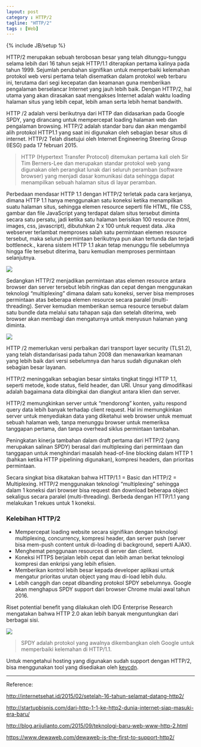 ```yaml
---
layout: post
category : HTTP/2
tagline: "HTTP/2"
tags : [Web]
---
```


{% include JB/setup %}

HTTP/2 merupakan sebuah terobosan besar yang telah ditunggu-tunggu selama lebih dari 16 tahun sejak HTTP/1.1 diterapkan pertama kalinya pada tahun 1999. Sejumlah perubahan signifikan untuk memperbaiki kelemahan protokol web versi pertama telah disematkan dalam protokol web terbaru ini, terutama dari segi kecepatan dan keamanan guna memberikan pengalaman berselancar Internet yang jauh lebih baik.  Dengan HTTP/2, hal utama yang akan dirasakan saat mengakses Internet adalah waktu loading halaman situs yang lebih cepat, lebih aman serta lebih hemat bandwith.

HTTP /2 adalah versi berikutnya dari HTTP dan didasarkan pada Google SPDY, yang dirancang untuk mempercepat loading halaman web dan pengalaman browsing. HTTP/2 adalah standar baru dan akan mengambil alih protokol HTTP1.1 yang saat ini digunakan oleh sebagian besar situs di internet. HTTP/2 Telah disetujui oleh Internet Engineering Steering Group (IESG) pada 17 februari 2015.

> HTTP (Hypertext Transfer Protocol) ditemukan pertama kali oleh Sir Tim Berners-Lee dan merupakan standar protokol web yang digunakan oleh perangkat lunak dari seluruh peramban (software browser) yang menjadi dasar komunikasi data sehingga dapat menampilkan sebuah halaman situs di layar peramban.

Perbedaan mendasar HTTP 1.1 dengan HTTP/2 terletak pada cara kerjanya, dimana HTTP 1.1 hanya menggunakan satu koneksi ketika menampilkan suatu halaman situs, sehingga elemen resource seperti file HTML, file CSS, gambar dan file JavaScript yang terdapat dalam situs tersebut diminta secara satu persatu, jadi ketika satu halaman berisikan 100 resource (html, images, css, javascript), dibutuhkan 2 x 100 untuk request data. Jika webserver terlambat memproses salah satu permintaan elemen resource tersebut, maka seluruh permintaan berikutnya pun akan tertunda dan terjadi bottleneck., karena sistem HTTP 1.1 akan tetap menunggu file sebelumnya hingga file tersebut diterima, baru kemudian memproses permintaan selanjutnya.

![](https://cyzod.files.wordpress.com/2016/05/http11-basic.png?w=840)

Sedangkan HTTP/2 menjadikan permintaan atas elemen resource antara browser dan server tersebut lebih ringkas dan cepat dengan menggunakan teknologi “multiplexing” dimana dalam satu koneksi, server bisa memproses permintaan atas beberapa elemen resource secara paralel (multi-threading). Server kemudian memberikan semua resource tersebut dalam satu bundle data melalui satu tahapan saja dan setelah diterima, web browser akan membagi dan mengaturnya untuk menyusun halaman yang diminta.

![](https://cyzod.files.wordpress.com/2016/05/http2-multiplexing.png?w=840)

HTTP /2 memerlukan versi perbaikan dari transport layer security (TLS1.2), yang telah distandarisasi pada tahun 2008 dan menawarkan keamanan yang lebih baik dari versi sebelumnya dan harus sudah digunakan oleh sebagian besar layanan.

HTTP/2 meninggalkan sebagian besar sintaks tingkat tinggi HTTP 1.1, seperti metode, kode status, field header, dan URI. Unsur yang dimodifikasi adalah bagaimana data dibingkai dan diangkut antara klien dan server.

HTTP/2 memungkinkan server untuk “mendorong” konten, yaitu respond query data lebih banyak terhadap client request. Hal ini memungkinkan server untuk menyediakan data yang diketahui web browser untuk memuat sebuah halaman web, tanpa menunggu browser untuk memeriksa tanggapan pertama, dan tanpa overhead siklus permintaan tambahan.

Peningkatan kinerja tambahan dalam draft pertama dari HTTP/2 (yang merupakan salinan SPDY) berasal dari multiplexing dari permintaan dan tanggapan untuk menghindari masalah head-of-line blocking dalam HTTP 1 (bahkan ketika HTTP pipelining digunakan), kompresi headers, dan prioritas permintaan.

Secara singkat bisa dikatakan bahwa HTTP/1.1 = Basic dan HTTP/2 = Multiplexing. HTTP/2 menggunakan teknologi “multiplexing” sehingga dalam 1 koneksi dari browser bisa request dan download beberapa object sekaligus secara paralel (multi-threading). Berbeda dengan HTTP/1.1 yang melakukan 1 rekues untuk 1 koneksi.

### Kelebihan HTTP/2

- Mempercepat loading website secara signifikan dengan teknologi multiplexing, concurrency, kompresi header, dan server push (server bisa mem-push content untuk di-loading di background, seperti AJAX).
- Menghemat penggunaan resources di server dan client.
- Koneksi HTTPS berjalan lebih cepat dan lebih aman berkat teknologi kompresi dan enkripsi yang lebih efisien.
- Memberikan kontrol lebih besar kepada developer aplikasi untuk mengatur prioritas urutan object yang mau di-load lebih dulu.
- Lebih canggih dan cepat dibanding protokol SPDY sebelumnya. Google akan menghapus SPDY support dari browser Chrome mulai awal tahun 2016.

Riset potential benefit yang dilakukan oleh IDG Enterprise Research mengatakan bahwa HTTP 2.0 akan lebih banyak menguntungkan dari berbagai sisi.

![](http://i.imgur.com/CMOp6zO.png)


> SPDY adalah protokol yang awalnya dikembangkan oleh Google untuk memperbaiki kelemahan di HTTP/1.1.

Untuk mengetahui hosting yang digunakan sudah support dengan HTTP/2, bisa menggunakan tool yang disediakan oleh [keycdn](https://tools.keycdn.com/http2-test).

* * *

Reference:

http://internetsehat.id/2015/02/setelah-16-tahun-selamat-datang-http2/

http://startupbisnis.com/dari-http-1-1-ke-http2-dunia-internet-siap-masuki-era-baru/

http://blog.arijulianto.com/2015/09/teknologi-baru-web-www-http-2.html

https://www.dewaweb.com/dewaweb-is-the-first-to-support-http2/

